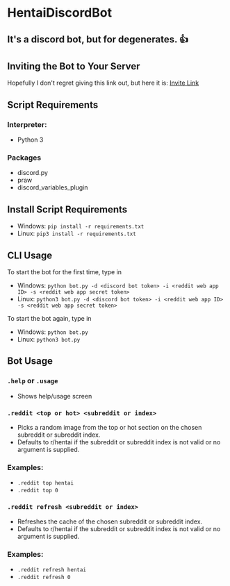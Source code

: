 # HentaiDiscordBot
## It's a discord bot, but for degenerates. 👍

## Inviting the Bot to Your Server
Hopefully I don't regret giving this link out, but here it is: [Invite Link](https://discord.com/api/oauth2/authorize?client_id=873751579470233722&permissions=171799071808&scope=bot)

## Script Requirements
### Interpreter:
- Python 3
### Packages
- discord.py
- praw
- discord_variables_plugin

## Install Script Requirements
- Windows: `pip install -r requirements.txt`
- Linux: `pip3 install -r requirements.txt`

## CLI Usage
To start the bot for the first time, type in 
- Windows: `python bot.py -d <discord bot token> -i <reddit web app ID> -s <reddit web app secret token>`
- Linux: `python3 bot.py -d <discord bot token> -i <reddit web app ID> -s <reddit web app secret token>`

To start the bot again, type in
- Windows: `python bot.py`
- Linux: `python3 bot.py`

## Bot Usage
### `.help` or `.usage`
- Shows help/usage screen

### `.reddit <top or hot> <subreddit or index>`
- Picks a random image from the top or hot section on the chosen subreddit or subreddit index.
- Defaults to r/hentai if the subreddit or subreddit index is not valid or no argument is supplied.
### Examples:
- `.reddit top hentai`
- `.reddit top 0`

### `.reddit refresh <subreddit or index>`
- Refreshes the cache of the chosen subreddit or subreddit index.
- Defaults to r/hentai if the subreddit or subreddit index is not valid or no argument is supplied.
### Examples:
- `.reddit refresh hentai`
- `.reddit refresh 0`
